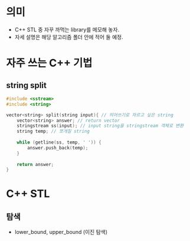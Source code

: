 # 의미 

- C++ STL 중 자꾸 까먹는 library를 메모해 놓자.
- 자세 설명은 해당 알고리즘 폴더 안에 적어 둘 예정.

# 자주 쓰는 C++ 기법

## string split

```c++
#include <sstream>
#include <string>

vector<string> split(string input){ // 띄어쓰기로 자르고 싶은 string
    vector<string> answer; // return vector 
    stringstream ss(input); // input string을 stringstream 객체로 변환
    string temp; // 쪼개질 string 
 
    while (getline(ss, temp, ' ')) {
        answer.push_back(temp);
    }
 
    return answer;
}
```

# C++ STL 

## 탐색 

- lower_bound, upper_bound (이진 탐색)

